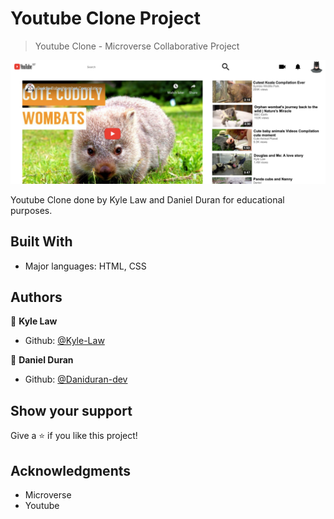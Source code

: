 # Youtube Clone Project

> Youtube Clone - Microverse Collaborative Project

![screenshot](./images/screenshot.png)

Youtube Clone done by Kyle Law and Daniel Duran for educational purposes.

## Built With

- Major languages: HTML, CSS



## Authors

👤 **Kyle Law**

- Github: [@Kyle-Law](https://github.com/Kyle-Law)

👤 **Daniel Duran**

- Github: [@Daniduran-dev](https://github.com/Daniduran-dev)

## Show your support

Give a ⭐️ if you like this project!

## Acknowledgments

- Microverse
- Youtube